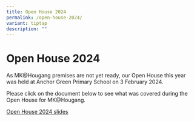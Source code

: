 ```yaml
---
title: Open House 2024
permalink: /open-house-2024/
variant: tiptap
description: ""
---
```

<h1>Open House 2024</h1>
<p></p>
<p>As MK@Hougang premises are not yet ready, our Open House this year was
held at Anchor Green Primary School on 3 February 2024.</p>
<p>Please click on the document below to see what was covered during the
Open House for MK@Hougang.</p>
<p><a href="/files/MKOH_2024_HGP_26Jan2024_reduced.pdf" rel="noopener noreferrer nofollow" target="_blank">Open House 2024 slides</a>
</p>
